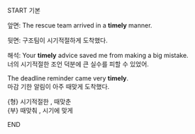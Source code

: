 START
기본

앞면:
The rescue team arrived in a **timely** manner.

뒷면:
구조팀이 시기적절하게 도착했다.

해석:
Your **timely** advice saved me from making a big mistake.  
너의 시기적절한 조언 덕분에 큰 실수를 피할 수 있었어.

The deadline reminder came very **timely**.  
마감 기한 알림이 아주 때맞게 도착했다.

{형} 시기적절한 , 때맞춘  
{부} 때맞춰 , 시기에 맞게
<!--ID: 1745462244841-->
END